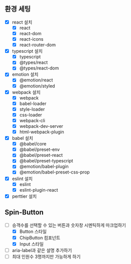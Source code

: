 ## 환경 세팅

- [x] react 설치
  - [x] react
  - [x] react-dom
  - [x] react-icons
  - [x] react-router-dom
- [x] typescript 설치
  - [x] typescript
  - [x] @types/react
  - [x] @types/react-dom
- [x] emotion 설치
  - [x] @emotion/react
  - [x] @emotion/styled
- [x] webpack 설치
  - [x] webpack
  - [x] babel-loader
  - [x] style-loader
  - [x] css-loader
  - [x] webpack-cli
  - [x] webpack-dev-server
  - [x] html-webpack-plugin
- [x] babel 설치
  - [x] @babel/core
  - [x] @babel/preset-env
  - [x] @babel/preset-react
  - [x] @babel/preset-typescript
  - [x] @emotion/babel-plugin
  - [x] @emotion/babel-preset-css-prop
- [x] eslint 설치
  - [x] eslint
  - [x] eslint-plugin-react
- [x] perttier 설치

## Spin-Button

- [ ] 승객수를 선택할 수 있는 버튼과 숫자창 시멘틱하게 마크업하기
  - [x] Button 스타일
  - [x] ChipButton 컴포넌트
  - [x] Input 스타일
- [ ] aria-label과 같은 설명 추가하기
- [ ] 최대 인원수 3명까지만 가능하게 하기

